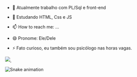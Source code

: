 - 🔭 Atualmente trabalho com PL/Sql e front-end
- 🌱 Estudando HTML, Css e JS

- 📫 How to reach me: ...
- 😄 Pronome: Ele/Dele

- ⚡ Fato curioso, eu também sou psicólogo nas horas vagas.


<div>
 <div>
  <a href="mailto:matheus.batistaa@gmail.com"><img src="https://img.shields.io/badge/Gmail-D14836?style=for-the-badge&logo=gmail&logoColor=white" target="_blank">
  </a>
  <a href="https://www.linkedin.com/in/matheusbatistas/" target="_blank"><img src="https://img.shields.io/badge/LinkedIn-0077B5?style=for-the-badge&logo=linkedin&logoColor=white" alt="" target="_blank"></a>
  <a href="https://www.instagram.com/meet.iu/" target="_blank"><img src="https://img.shields.io/badge/Instagram-E4405F?style=for-the-badge&logo=instagram&logoColor=white" alt=""></a>
</div>
</div>

![Snake animation](https://github.com/theusbatista/theusbatista/blob/output/github-contribution-grid-snake.svg)
